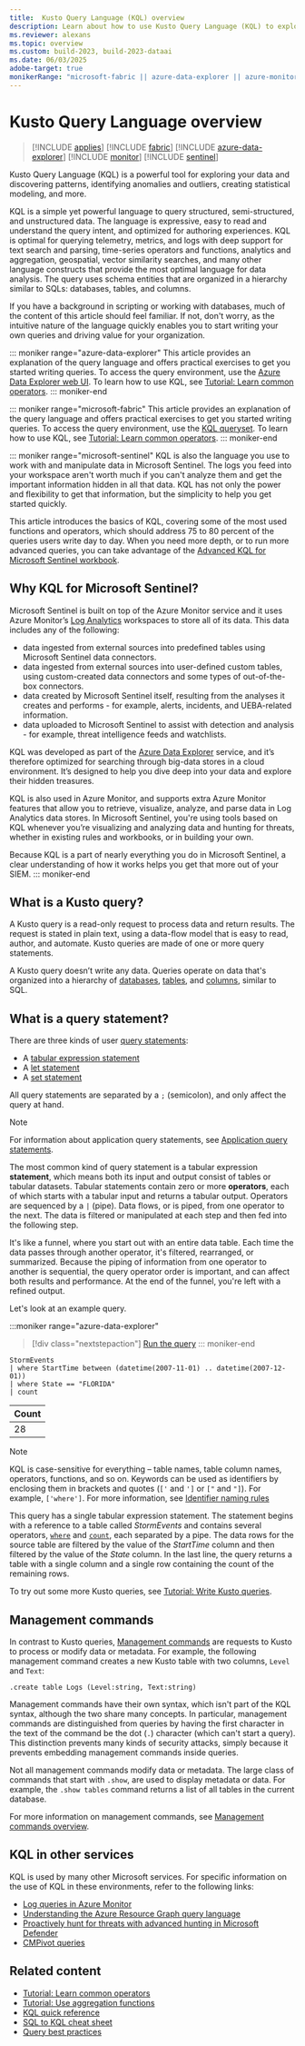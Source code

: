```yaml
---
title:  Kusto Query Language (KQL) overview
description: Learn about how to use Kusto Query Language (KQL) to explore data, discover patterns, identify anomalies, and create statistical models.
ms.reviewer: alexans
ms.topic: overview
ms.custom: build-2023, build-2023-dataai
ms.date: 06/03/2025
adobe-target: true
monikerRange: "microsoft-fabric || azure-data-explorer || azure-monitor || microsoft-sentinel"
---
```

# Kusto Query Language overview

> [!INCLUDE [applies](../includes/applies-to-version/applies.md)] [!INCLUDE [fabric](../includes/applies-to-version/fabric.md)] [!INCLUDE [azure-data-explorer](../includes/applies-to-version/azure-data-explorer.md)] [!INCLUDE [monitor](../includes/applies-to-version/monitor.md)] [!INCLUDE [sentinel](../includes/applies-to-version/sentinel.md)]

Kusto Query Language (KQL) is a powerful tool for exploring your data and discovering patterns, identifying anomalies and outliers, creating statistical modeling, and more.

KQL is a simple yet powerful language to query structured, semi-structured, and unstructured data. The language is expressive, easy to read and understand the query intent, and optimized for authoring experiences. KQL is optimal for querying telemetry, metrics, and logs with deep support for text search and parsing, time-series operators and functions, analytics and aggregation, geospatial, vector similarity searches, and many other language constructs that provide the most optimal language for data analysis. The query uses schema entities that are organized in a hierarchy similar to SQLs: databases, tables, and columns.

If you have a background in scripting or working with databases, much of the content of this article should feel familiar. If not, don't worry, as the intuitive nature of the language quickly enables you to start writing your own queries and driving value for your organization.

::: moniker range="azure-data-explorer"
This article provides an explanation of the query language and offers practical exercises to get you started writing queries. To access the query environment, use the [Azure Data Explorer web UI](https://dataexplorer.azure.com/). To learn how to use KQL, see [Tutorial: Learn common operators](tutorials/learn-common-operators.md).
::: moniker-end

::: moniker range="microsoft-fabric"
This article provides an explanation of the query language and offers practical exercises to get you started writing queries. To access the query environment, use the [KQL queryset](/fabric/real-time-intelligence/kusto-query-set). To learn how to use KQL, see [Tutorial: Learn common operators](tutorials/learn-common-operators.md).
::: moniker-end

::: moniker range="microsoft-sentinel"
KQL is also the language you use to work with and manipulate data in Microsoft Sentinel. The logs you feed into your workspace aren't worth much if you can't analyze them and get the important information hidden in all that data. KQL has not only the power and flexibility to get that information, but the simplicity to help you get started quickly.

This article introduces the basics of KQL, covering some of the most used functions and operators, which should address 75 to 80 percent of the queries users write day to day. When you need more depth, or to run more advanced queries, you can take advantage of the [Advanced KQL for Microsoft Sentinel workbook](https://techcommunity.microsoft.com/t5/microsoft-sentinel-blog/advanced-kql-framework-workbook-empowering-you-to-become-kql/ba-p/3033766).

## Why KQL for Microsoft Sentinel?

Microsoft Sentinel is built on top of the Azure Monitor service and it uses Azure Monitor’s [Log Analytics](/azure/azure-monitor/logs/log-analytics-overview) workspaces to store all of its data. This data includes any of the following:

* data ingested from external sources into predefined tables using Microsoft Sentinel data connectors.
* data ingested from external sources into user-defined custom tables, using custom-created data connectors and some types of out-of-the-box connectors.
* data created by Microsoft Sentinel itself, resulting from the analyses it creates and performs - for example, alerts, incidents, and UEBA-related information.
* data uploaded to Microsoft Sentinel to assist with detection and analysis - for example, threat intelligence feeds and watchlists.

KQL was developed as part of the [Azure Data Explorer](/azure/data-explorer/) service, and it’s therefore optimized for searching through big-data stores in a cloud environment. It’s designed to help you dive deep into your data and explore their hidden treasures.

KQL is also used in Azure Monitor, and supports extra Azure Monitor features that allow you to retrieve, visualize, analyze, and parse data in Log Analytics data stores. In Microsoft Sentinel, you're using tools based on KQL whenever you’re visualizing and analyzing data and hunting for threats, whether in existing rules and workbooks, or in building your own.

Because KQL is a part of nearly everything you do in Microsoft Sentinel, a clear understanding of how it works helps you get that more out of your SIEM.
::: moniker-end

## What is a Kusto query?

A Kusto query is a read-only request to process data and return results. The request is stated in plain text, using a data-flow model that is easy to read, author, and automate. Kusto queries are made of one or more query statements.

A Kusto query doesn’t write any data. Queries operate on data that's organized into a hierarchy of [databases](schema-entities/databases.md), [tables](schema-entities/tables.md), and [columns](schema-entities/columns.md), similar to SQL.

## What is a query statement?

There are three kinds of user [query statements](statements.md):

* A [tabular expression statement](tabular-expression-statements.md)
* A [let statement](let-statement.md)
* A [set statement](set-statement.md)

All query statements are separated by a `;` (semicolon), and only affect the query at hand.

>[!NOTE]
> For information about application query statements, see [Application query statements](statements.md#application-query-statements).

The most common kind of query statement is a tabular expression **statement**, which means both its input and output consist of tables or tabular datasets. Tabular statements contain zero or more **operators**, each of which starts with a tabular input and returns a tabular output. Operators are sequenced by a `|` (pipe). Data flows, or is piped, from one operator to the next. The data is filtered or manipulated at each step and then fed into the following step.

It's like a funnel, where you start out with an entire data table. Each time the data passes through another operator, it's filtered, rearranged, or summarized. Because the piping of information from one operator to another is sequential, the query operator order is important, and can affect both results and performance. At the end of the funnel, you're left with a refined output.

Let's look at an example query.

:::moniker range="azure-data-explorer"
> [!div class="nextstepaction"]
> <a href="https://dataexplorer.azure.com/clusters/help/databases/Samples?query=H4sIAAAAAAAAAwsuyS/KdS1LzSspVuCqUSjPSC1KVQguSSwqCcnMTVVISi0pT03NU9BISSxJLQGKaBgZGJjrGhrqGhhqKujpKaCJG4HENZENKklVsLVVUHLz8Q/ydHFUUgDZkpxfmlcCAIItD6l6AAAA" target="_blank">Run the query</a>
::: moniker-end

```kusto
StormEvents
| where StartTime between (datetime(2007-11-01) .. datetime(2007-12-01))
| where State == "FLORIDA"
| count
```

|Count|
|-----|
|   28|

> [!NOTE]
> KQL is case-sensitive for everything – table names, table column names, operators, functions, and so on.
> Keywords can be used as identifiers by enclosing them in brackets and quotes (`['` and `']` or `["` and `"]`). For example, `['where']`. For more information, see [Identifier naming rules](/kusto/query/schema-entities/entity-names?view=azure-data-explorer&preserve-view=true#identifier-naming-rules)

This query has a single tabular expression statement. The statement begins with a reference to a table called *StormEvents* and contains several operators, [`where`](where-operator.md) and [`count`](count-operator.md), each separated by a pipe. The data rows for the source table are filtered by the value of the *StartTime* column and then filtered by the value of the *State* column. In the last line, the query returns a table with a single column and a single row containing the count of the remaining rows.

To try out some more Kusto queries, see [Tutorial: Write Kusto queries](tutorials/learn-common-operators.md).

## Management commands

In contrast to Kusto queries, [Management commands](../management/index.md) are requests to Kusto to process or modify data or metadata. For example, the following management command creates a new Kusto table with two columns, `Level` and `Text`:

```kusto
.create table Logs (Level:string, Text:string)
```

Management commands have their own syntax, which isn't part of the KQL syntax, although the two share many concepts. In particular, management commands are distinguished from queries by having the first character in the text of the command be the dot (`.`) character (which can't start a query).
This distinction prevents many kinds of security attacks, simply because it prevents embedding management commands inside queries.

Not all management commands modify data or metadata. The large class of commands that start with `.show`, are used to display metadata or data. For example, the `.show tables` command returns a list of all tables in the current database.

For more information on management commands, see [Management commands overview](../management/index.md).

## KQL in other services

KQL is used by many other Microsoft services. For specific information on the use of KQL in these environments, refer to the following links:

* [Log queries in Azure Monitor](/azure/azure-monitor/logs/log-query-overview)
* [Understanding the Azure Resource Graph query language](/azure/governance/resource-graph/concepts/query-language)
* [Proactively hunt for threats with advanced hunting in Microsoft Defender](/microsoft-365/security/defender/advanced-hunting-overview)
* [CMPivot queries](/mem/configmgr/core/servers/manage/cmpivot-overview#queries)

## Related content

* [Tutorial: Learn common operators](tutorials/learn-common-operators.md)
* [Tutorial: Use aggregation functions](tutorials/use-aggregation-functions.md)
* [KQL quick reference](kql-quick-reference.md)
* [SQL to KQL cheat sheet](sql-cheat-sheet.md)
* [Query best practices](best-practices.md)
